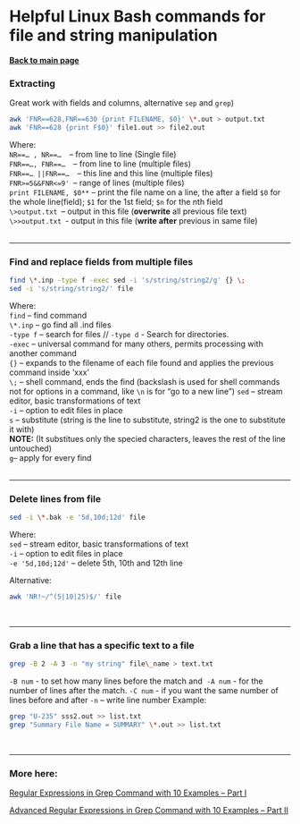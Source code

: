 # Helpful Linux Bash commands for file and string manipulation

**[Back to main page](https://github.com/ObaraOrg/obara_lab)**

### **Extracting** 
Great work with fields and columns, alternative `sep` and `grep`)
```sh
awk 'FNR==628,FNR==630 {print FILENAME, $0}' \*.out > output.txt
awk 'FNR==628 {print F$0}' file1.out >> file2.out
```
Where:<br>
`NR==… , NR==…  `– from line to line (Single file)<br>
`FNR==…, FNR==…  `– from line to line (multiple files)<br>
`FNR==… ||FNR==…  `– this line and this line (multiple files)<br>
`FNR>=5&&FNR<=9' `– range of lines (multiple files)<br>
`print FILENAME, $0**`  – print the file name on a line, the after a field `$0` for the whole line(field); `$1` for the 1st field; `$n` for the nth field<br>
`\>output.txt `– output in this file (**overwrite** all previous file text)<br>
`\>>output.txt `- output in this file (**write after** previous in same file)<br><br>

---

### **Find and replace fields from multiple files**
```sh
find \*.inp -type f -exec sed -i 's/string/string2/g' {} \;
sed -i 's/string/string2/' file
```
Where:<br>
`find` – find command<br>
`\*.inp` – go find all .ind files<br>
`-type f` – search for files // `-type d` - Search for directories.<br>
`-exec` – universal command for many others, permits processing with another command<br>
`{}` – expands to the filename of each file found and applies the previous command inside ‘xxx’<br>
`\;` – shell command, ends the find (backslash is used for shell commands not for options in a command, like `\n` is for “go to a new line”)
`sed` – stream editor, basic transformations of text<br>
`-i` – option to edit files in place<br>
`s` – substitute (string is the line to substitute, string2 is the one to substitute it with) <br>
**NOTE:** (It substitues only the specied characters, leaves the rest of the line untouched)<br>
`g`– apply for every find<br><br>

---


### **Delete lines from file**
```sh
sed -i \*.bak -e '5d,10d;12d' file
```
Where:<br>
`sed` – stream editor, basic transformations of text<br>
`-i` – option to edit files in place<br>
`-e '5d,10d;12d'` – delete 5th, 10th and 12th line<br>

Alternative:<br>
```sh
awk 'NR!~/^(5|10|25)$/' file
``` 
<br>

---

### **Grab a line that has a specific text to a file**

```sh
grep -B 2 -A 3 -n "my string" file\_name > text.txt
```
`-B num` - to set how many lines before the match and 
`-A num` - for the number of lines after the match.
`-C num` - if you want the same number of lines before and after
`-n` – write line number
Example:
```sh
grep "U-235" sss2.out >> list.txt
grep "Summary File Name = SUMMARY" \*.out >> list.txt
```
<br>

---

### **More here:**

[Regular Expressions in Grep Command with 10 Examples – Part I](https://www.thegeekstuff.com/2011/01/regular-expressions-in-grep-command/)

[Advanced Regular Expressions in Grep Command with 10 Examples – Part II](Advanced%20Regular%20Expressions%20in%20Grep%20Command%20with%2010%20Examples%20–%20Part%20II)

